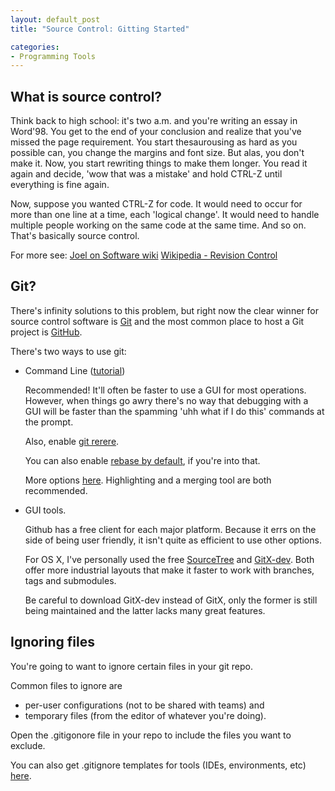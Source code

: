 ```yaml
---
layout: default_post
title: "Source Control: Gitting Started"

categories:
- Programming Tools
---
```


What is source control?
-----------
Think back to high school: it's two a.m. and you're writing an essay in Word'98. You get to the end of your conclusion and realize that you've missed the page requirement. You start thesaurousing as hard as you possible can, you change the margins and font size. But alas, you don't make it. Now, you start rewriting things to make them longer. You read it again and decide, 'wow that was a mistake' and hold CTRL-Z until everything is fine again.

Now, suppose you wanted CTRL-Z for code. It would need to occur for more than one line at a time, each 'logical change'. It would need to handle multiple people working on the same code at the same time. And so on. That's basically source control.

For more see:
[Joel on Software wiki](http://discuss.joelonsoftware.com/default.asp?W190)
[Wikipedia - Revision Control](http://en.wikipedia.org/wiki/Revision_control)


Git?
------------
There's infinity solutions to this problem, but right now the clear winner for source control software is [Git](http://en.wikipedia.org/wiki/Git_(software)) and the most common place to host a Git project is [GitHub](http://www.github.com).


There's two ways to use git:

* Command Line ([tutorial](https://try.github.io/levels/1/challenges/1))

   Recommended! It'll often be faster to use a GUI for most operations. However, when things go awry there's no way that debugging with a GUI will be faster than the spamming 'uhh what if I do this' commands at the prompt.

   Also, enable [git rerere](https://git-scm.com/blog/2010/03/08/rerere.html).

   You can also enable [rebase by default](http://stevenharman.net/git-pull-with-automatic-rebase), if you're into that.

   More options [here](https://git-scm.com/book/tr/v2/Customizing-Git-Git-Configuration). Highlighting and a merging tool are both recommended.

* GUI tools. 

   Github has a free client for each major platform. Because it errs on the side of being user friendly, it isn't quite as efficient to use other options.

   For OS X, I've personally used the free [SourceTree](https://www.sourcetreeapp.com/) and [GitX-dev](http://rowanj.github.io/gitx/). Both offer more industrial layouts that make it faster to work with branches, tags and submodules.

   Be careful to download GitX-dev instead of GitX, only the former is still being maintained and the latter lacks many great features.


Ignoring files
-----------
You're going to want to ignore certain files in your git repo.

Common files to ignore are
* per-user configurations (not to be shared with teams) and
* temporary files (from the editor of whatever you're doing).

Open the .gitigonore file in your repo to include the files you want to exclude.

You can also get .gitignore templates for tools (IDEs, environments, etc) [here](https://www.gitignore.io/).